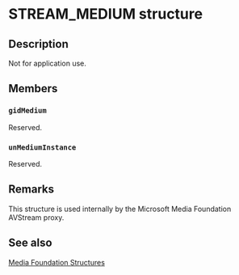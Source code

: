 # STREAM_MEDIUM structure

## Description

Not for application use.

## Members

### `gidMedium`

Reserved.

### `unMediumInstance`

Reserved.

## Remarks

This structure is used internally by the Microsoft Media Foundation AVStream proxy.

## See also

[Media Foundation Structures](https://learn.microsoft.com/windows/desktop/medfound/media-foundation-structures)